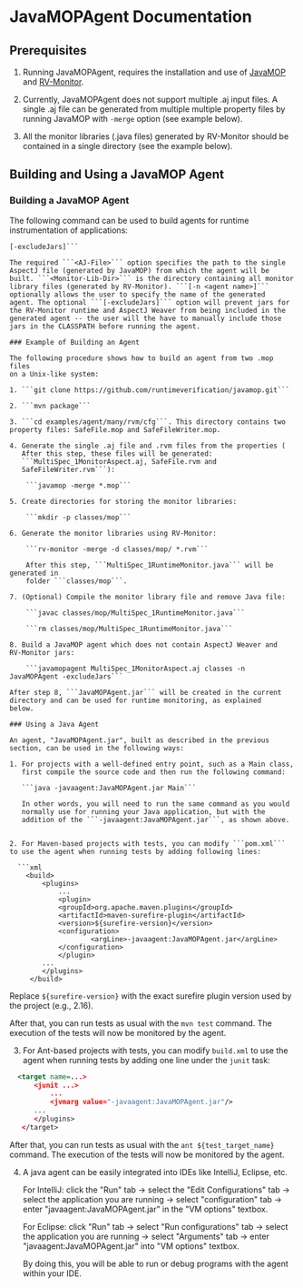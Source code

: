 # JavaMOPAgent Documentation

## Prerequisites

1. Running JavaMOPAgent, requires the installation and use of
[JavaMOP](https://github.com/runtimeverification/javamop) and
[RV-Monitor](https://runtimeverification.com/monitor/1.3/docs/).

2. Currently, JavaMOPAgent does not support multiple .aj input files.
A single .aj file can be generated from multiple multiple property
files by running JavaMOP with ```-merge``` option (see example below).

3. All the monitor libraries (.java files) generated by RV-Monitor
should be contained in a single directory (see the example below).

## Building and Using a JavaMOP Agent

### Building a JavaMOP Agent

The following command can be used to build agents for runtime
instrumentation of applications:

```javamopagent <AJ-File> <Monitor-Lib-Dir> [-n <agent name>]
[-excludeJars]```

The required ```<AJ-File>``` option specifies the path to the single
AspectJ file (generated by JavaMOP) from which the agent will be
built. ```<Monitor-Lib-Dir>``` is the directory containing all monitor
library files (generated by RV-Monitor). ```[-n <agent name>]```
optionally allows the user to specify the name of the generated
agent. The optional ```[-excludeJars]``` option will prevent jars for
the RV-Monitor runtime and AspectJ Weaver from being included in the
generated agent -- the user will the have to manually include those
jars in the CLASSPATH before running the agent.

### Example of Building an Agent

The following procedure shows how to build an agent from two .mop files
on a Unix-like system:

1. ```git clone https://github.com/runtimeverification/javamop.git```

2. ```mvn package```

3. ```cd examples/agent/many/rvm/cfg```. This directory contains two
property files: SafeFile.mop and SafeFileWriter.mop.

4. Generate the single .aj file and .rvm files from the properties (
   After this step, these files will be generated:
   ```MultiSpec_1MonitorAspect.aj, SafeFile.rvm and
   SafeFileWriter.rvm```):

	```javamop -merge *.mop```

5. Create directories for storing the monitor libraries:

	```mkdir -p classes/mop```

6. Generate the monitor libraries using RV-Monitor:

	```rv-monitor -merge -d classes/mop/ *.rvm```

	After this step, ```MultiSpec_1RuntimeMonitor.java``` will be generated in 
	folder ```classes/mop```. 

7. (Optional) Compile the monitor library file and remove Java file:

	```javac classes/mop/MultiSpec_1RuntimeMonitor.java```
	
	```rm classes/mop/MultiSpec_1RuntimeMonitor.java```

8. Build a JavaMOP agent which does not contain AspectJ Weaver and
RV-Monitor jars:

	```javamopagent MultiSpec_1MonitorAspect.aj classes -n JavaMOPAgent -excludeJars```

After step 8, ```JavaMOPAgent.jar``` will be created in the current
directory and can be used for runtime monitoring, as explained
below.

### Using a Java Agent

An agent, "JavaMOPAgent.jar", built as described in the previous
section, can be used in the following ways:

1. For projects with a well-defined entry point, such as a Main class,
   first compile the source code and then run the following command:

   ```java -javaagent:JavaMOPAgent.jar Main```

   In other words, you will need to run the same command as you would
   normally use for running your Java application, but with the
   addition of the ```-javaagent:JavaMOPAgent.jar```, as shown above.


2. For Maven-based projects with tests, you can modify ```pom.xml```
to use the agent when running tests by adding following lines:

  ```xml
    <build>
    	<plugins>
    		...
        	<plugin>
	  		<groupId>org.apache.maven.plugins</groupId>
	  		<artifactId>maven-surefire-plugin</artifactId>
	  		<version>${surefire-version}</version>
	  		<configuration>
        			<argLine>-javaagent:JavaMOPAgent.jar</argLine>
	  		</configuration>
        	</plugin>
		...
      	</plugins>
     </build>
   ```

   Replace ```${surefire-version}``` with the exact surefire plugin
   version used by the project (e.g., 2.16).

   After that, you can run tests as usual with the ```mvn test```
   command. The execution of the tests will now be monitored by the
   agent.

3. For Ant-based projects with tests, you can modify ```build.xml```
   to use the agent when running tests by adding one line under the
   ```junit``` task:

  ```xml
    <target name=...>
    	<junit ...>
    		...
        	<jvmarg value="-javaagent:JavaMOPAgent.jar"/>
		...
      	</plugins>
     </target>
   ```

   After that, you can run tests as usual with the ```ant
   ${test_target_name}``` command. The execution of the tests will now
   be monitored by the agent.

4. A java agent can be easily integrated into IDEs like IntelliJ,
Eclipse, etc.
   
   For IntelliJ:
   click the "Run" tab 
             -> select the "Edit Configurations" tab 
             -> select the application you are running 
             -> select "configuration" tab 
             -> enter "javaagent:JavaMOPAgent.jar" in the "VM options" textbox. 
   
   For Eclipse:
   click "Run" tab 
         -> select "Run configurations" tab 
         -> select the application you are running 
         -> select "Arguments" tab 
         -> enter "javaagent:JavaMOPAgent.jar" into "VM options" textbox.
   
   By doing this, you will be able to run or debug programs with the
   agent within your IDE.
